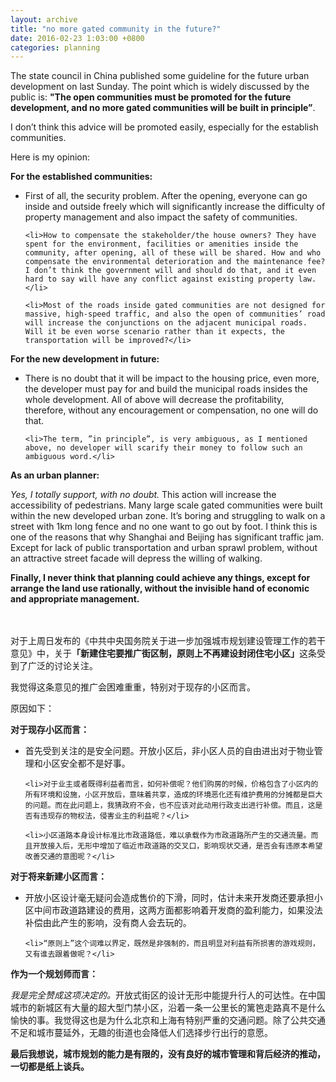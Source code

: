 ```yaml
---
layout: archive
title: "no more gated community in the future?"
date: 2016-02-23 1:03:00 +0800
categories: planning
---
```

The state council in China published some guideline for the future urban development on last Sunday. The point which is widely discussed by the public is: <b>"The open communities must be promoted for the future development, and no more gated communities will be built in principle”</b>.

I don’t think this advice will be promoted easily, especially for the establish communities.

Here is my opinion:

<b>For the established communities:</b>

<ul>
	<li>First of all, the security problem.  After the opening, everyone can go inside and outside freely which will significantly increase the difficulty of property management and also impact the safety of communities.</li>

	<li>How to compensate the stakeholder/the house owners? They have spent for the environment, facilities or amenities inside the community, after opening, all of these will be shared. How and who compensate the environmental deterioration and the maintenance fee? I don’t think the government will and should do that, and it even hard to say will have any conflict against existing property law.</li>

	<li>Most of the roads inside gated communities are not designed for massive, high-speed traffic, and also the open of communities’ road will increase the conjunctions on the adjacent municipal roads. Will it be even worse scenario rather than it expects, the transportation will be improved?</li>
</ul>

<b>For the new development in future:</b>

<ul>
	<li>There is no doubt that it will be impact to the housing price, even more, the developer must pay for and build the municipal roads insides the whole development. All of above will decrease the profitability, therefore, without any encouragement or compensation, no one will do that.</li>

	<li>The term, ”in principle”, is very ambiguous, as I mentioned above, no developer will scarify their money to follow such an ambiguous word.</li>
</ul>


<b>As an urban planner:</b>

<em>Yes, I totally support, with no doubt.</em> This action will increase the accessibility of pedestrians. Many large scale gated communities were built within the new developed urban zone. It’s boring and struggling to walk on a street with 1km long fence and no one want to go out by foot. I think this is one of the reasons that why Shanghai and Beijing has significant traffic jam. Except for lack of public transportation and urban sprawl problem, without an attractive street facade will depress the willing of walking.

<b>Finally, I never think that planning could achieve any things, except for arrange the land use rationally, without the invisible hand of economic and appropriate management.</b>

<br />
<br />
对于上周日发布的《中共中央国务院关于进一步加强城市规划建设管理工作的若干意见》中，关于<b>「新建住宅要推广街区制，原则上不再建设封闭住宅小区」</b>这条受到了广泛的讨论关注。

我觉得这条意见的推广会困难重重，特别对于现存的小区而言。

原因如下：

<b>对于现存小区而言：</b>

<ul>
	<li>首先受到关注的是安全问题。开放小区后，非小区人员的自由进出对于物业管理和小区安全都不是好事。</li>

	<li>对于业主或者既得利益者而言，如何补偿呢？他们购房的时候，价格包含了小区内的所有环境和设施，小区开放后，意味着共享，造成的环境恶化还有维护费用的分摊都是巨大的问题。而在此问题上，我猜政府不会，也不应该对此动用行政支出进行补偿。而且，这是否有违现存的物权法，侵害业主的利益呢？</li>

	<li>小区道路本身设计标准比市政道路低，难以承载作为市政道路所产生的交通流量。而且开放接入后，无形中增加了临近市政道路的交叉口，影响现状交通，是否会有违原本希望改善交通的意图呢？</li>
</ul>

<b>对于将来新建小区而言：</b>

<ul>
	<li>开放小区设计毫无疑问会造成售价的下滑，同时，估计未来开发商还要承担小区中间市政道路建设的费用，这两方面都影响着开发商的盈利能力，如果没法补偿由此产生的影响，没有商人会去玩的。</li>

	<li>“原则上”这个词难以界定，既然是非强制的，而且明显对利益有所损害的游戏规则，又有谁去跟着做呢？</li>
</ul>


<b>作为一个规划师而言：</b>

<em>我是完全赞成这项决定的。</em>开放式街区的设计无形中能提升行人的可达性。在中国城市的新城区有大量的超大型门禁小区，沿着一条一公里长的篱笆走路真不是什么愉快的事。我觉得这也是为什么北京和上海有特别严重的交通问题。除了公共交通不足和城市蔓延外，无趣的街道也会降低人们选择步行出行的意愿。

<b>最后我想说，城市规划的能力是有限的，没有良好的城市管理和背后经济的推动，一切都是纸上谈兵。</b>
